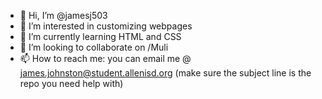 - 👋 Hi, I’m @jamesj503
- 👀 I’m interested in customizing webpages
- 🌱 I’m currently learning HTML and CSS
- 💞️ I’m looking to collaborate on /Muli
- 📫 How to reach me: you can email me @ james.johnston@student.allenisd.org (make sure the subject line is the repo you need help with)
